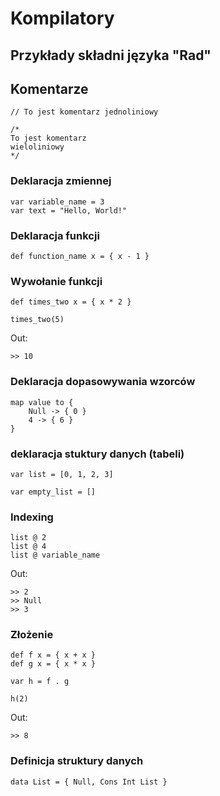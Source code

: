 # Kompilatory

## Przykłady składni języka "Rad"

## Komentarze

```
// To jest komentarz jednoliniowy
```

```
/*
To jest komentarz
wieloliniowy
*/
```


### Deklaracja zmiennej

```
var variable_name = 3
var text = "Hello, World!"
```

### Deklaracja funkcji

```
def function_name x = { x - 1 }
```

### Wywołanie funkcji

```
def times_two x = { x * 2 } 

times_two(5)
```

Out:
```
>> 10
```

### Deklaracja dopasowywania wzorców

```
map value to {
    Null -> { 0 }
    4 -> { 6 }
}
```

### deklaracja stuktury danych (tabeli)

```
var list = [0, 1, 2, 3]

var empty_list = []
```

### Indexing

```
list @ 2
list @ 4
list @ variable_name
```

Out:
```
>> 2
>> Null
>> 3
```

### Złożenie

```
def f x = { x + x }
def g x = { x * x }

var h = f . g

h(2)
```

Out:
```
>> 8
```

### Definicja struktury danych

```
data List = { Null, Cons Int List }
```
